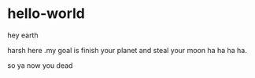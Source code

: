 # hello-world

hey earth

harsh here .my goal is finish your planet and steal your moon ha ha ha ha.

so ya
now you dead
